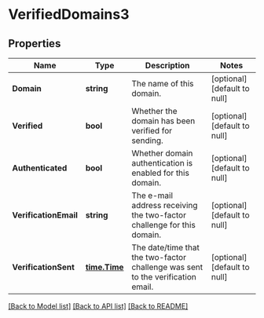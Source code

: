 # VerifiedDomains3

## Properties
Name | Type | Description | Notes
------------ | ------------- | ------------- | -------------
**Domain** | **string** | The name of this domain. | [optional] [default to null]
**Verified** | **bool** | Whether the domain has been verified for sending. | [optional] [default to null]
**Authenticated** | **bool** | Whether domain authentication is enabled for this domain. | [optional] [default to null]
**VerificationEmail** | **string** | The e-mail address receiving the two-factor challenge for this domain. | [optional] [default to null]
**VerificationSent** | [**time.Time**](time.Time.md) | The date/time that the two-factor challenge was sent to the verification email. | [optional] [default to null]

[[Back to Model list]](../README.md#documentation-for-models) [[Back to API list]](../README.md#documentation-for-api-endpoints) [[Back to README]](../README.md)

